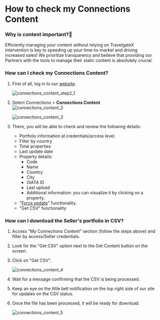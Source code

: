 ﻿---
sidebar_position: 1
---

# How to check my Connections Content

### Why is content important?🚀
Efficiently managing your content without relying on TravelgateX intervention is key to speeding up your time-to-market and driving increased sales! We prioritize transparency and believe that providing our Partners with the tools to manage their static content is absolutely crucial.

### How can I check my Connections Content?
1. First of all, log in to our [website](https://www.travelgatex.com/).

	![connections_content_step2_1](https://storage.travelgate.com/kbase/connections_content_step2_1.jpg)

1. Select Connections > **Connections Content**  
	![connections_content_2](https://storage.travelgate.com/kbase/connections_content_2.jpg)

	![connections_content_3](https://storage.travelgate.com/kbase/connections_content_3.jpg)

1. There, you will be able to check and review the following details:
	* Portfolio information at credentials/access level.
	* Filter by country
	* Total properties
	* Last update date
	* Property details:
		- Code
		- Name
		- Country
		- City
		- GIATA ID
		- Last upload
		- Additional information: you can visualize it by clicking on a property.
	* "[Force update](/kb/connections/connections-content/how-to-force-portfolio-update)" functionality.
	* "Get CSV" functionality


### How can I download the Seller's portfolio in CSV?
1. Access "My Connections Content" section (follow the steps above) and filter by access/Seller credentials.
1. Look for the "Get CSV" option next to the Get Content button on the screen.
1. Click on "Get CSV".

	![connections_content_4](https://storage.travelgate.com/kbase/connections_content_4.jpg)

1. Wait for a message confirming that the CSV is being processed.
1. Keep an eye on the little bell notification on the top right side of our site for updates on the CSV status.
1. Once the file has been processed, it will be ready for download.
 
	![connections_content_5](https://storage.travelgate.com/kbase/connections_content_5.jpg)